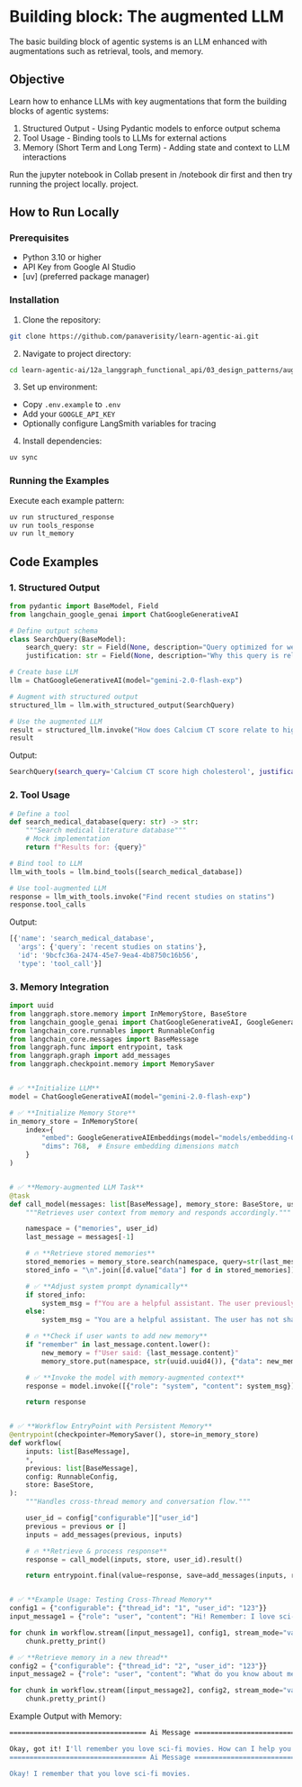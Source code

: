 # Building block: The augmented LLM

The basic building block of agentic systems is an LLM enhanced with augmentations such as retrieval, tools, and memory.

## Objective

Learn how to enhance LLMs with key augmentations that form the building blocks of agentic systems:

1. Structured Output - Using Pydantic models to enforce output schema
2. Tool Usage - Binding tools to LLMs for external actions
3. Memory (Short Term and Long Term) - Adding state and context to LLM interactions

Run the jupyter notebook in Collab present in /notebook dir first and then try running the project locally. project.

## How to Run Locally

### Prerequisites

- Python 3.10 or higher
- API Key from Google AI Studio
- [uv] (preferred package manager)

### Installation

1. Clone the repository:

```bash
git clone https://github.com/panaverisity/learn-agentic-ai.git
```

2. Navigate to project directory:

```bash
cd learn-agentic-ai/12a_langgraph_functional_api/03_design_patterns/augmented_llm
```

3. Set up environment:

- Copy `.env.example` to `.env`
- Add your `GOOGLE_API_KEY`
- Optionally configure LangSmith variables for tracing

4. Install dependencies:

```bash
uv sync
```

### Running the Examples

Execute each example pattern:

```bash
uv run structured_response
uv run tools_response
uv run lt_memory
```

## Code Examples

### 1. Structured Output

```python
from pydantic import BaseModel, Field
from langchain_google_genai import ChatGoogleGenerativeAI

# Define output schema
class SearchQuery(BaseModel):
    search_query: str = Field(None, description="Query optimized for web search")
    justification: str = Field(None, description="Why this query is relevant")

# Create base LLM
llm = ChatGoogleGenerativeAI(model="gemini-2.0-flash-exp")

# Augment with structured output
structured_llm = llm.with_structured_output(SearchQuery)

# Use the augmented LLM
result = structured_llm.invoke("How does Calcium CT score relate to high cholesterol?")
result
```

Output:

```bash
SearchQuery(search_query='Calcium CT score high cholesterol', justification=None)
```

### 2. Tool Usage

```python
# Define a tool
def search_medical_database(query: str) -> str:
    """Search medical literature database"""
    # Mock implementation
    return f"Results for: {query}"

# Bind tool to LLM
llm_with_tools = llm.bind_tools([search_medical_database])

# Use tool-augmented LLM
response = llm_with_tools.invoke("Find recent studies on statins")
response.tool_calls
```

Output:

```bash
[{'name': 'search_medical_database',
  'args': {'query': 'recent studies on statins'},
  'id': '9bcfc36a-2474-45e7-9ea4-4b8750c16b56',
  'type': 'tool_call'}]
```

### 3. Memory Integration

```python
import uuid
from langgraph.store.memory import InMemoryStore, BaseStore
from langchain_google_genai import ChatGoogleGenerativeAI, GoogleGenerativeAIEmbeddings
from langchain_core.runnables import RunnableConfig
from langchain_core.messages import BaseMessage
from langgraph.func import entrypoint, task
from langgraph.graph import add_messages
from langgraph.checkpoint.memory import MemorySaver


# ✅ **Initialize LLM**
model = ChatGoogleGenerativeAI(model="gemini-2.0-flash-exp")

# ✅ **Initialize Memory Store**
in_memory_store = InMemoryStore(
    index={
        "embed": GoogleGenerativeAIEmbeddings(model="models/embedding-001"),  # Ensure correct model
        "dims": 768,  # Ensure embedding dimensions match
    }
)


# ✅ **Memory-augmented LLM Task**
@task
def call_model(messages: list[BaseMessage], memory_store: BaseStore, user_id: str):
    """Retrieves user context from memory and responds accordingly."""

    namespace = ("memories", user_id)
    last_message = messages[-1]

    # 🔥 **Retrieve stored memories**
    stored_memories = memory_store.search(namespace, query=str(last_message.content))
    stored_info = "\n".join([d.value["data"] for d in stored_memories]) if stored_memories else ""

    # ✅ **Adjust system prompt dynamically**
    if stored_info:
        system_msg = f"You are a helpful assistant. The user previously mentioned:\n{stored_info}"
    else:
        system_msg = "You are a helpful assistant. The user has not shared any prior information."

    # 🔥 **Check if user wants to add new memory**
    if "remember" in last_message.content.lower():
        new_memory = f"User said: {last_message.content}"
        memory_store.put(namespace, str(uuid.uuid4()), {"data": new_memory})

    # ✅ **Invoke the model with memory-augmented context**
    response = model.invoke([{"role": "system", "content": system_msg}] + messages)

    return response


# ✅ **Workflow EntryPoint with Persistent Memory**
@entrypoint(checkpointer=MemorySaver(), store=in_memory_store)
def workflow(
    inputs: list[BaseMessage],
    *,
    previous: list[BaseMessage],
    config: RunnableConfig,
    store: BaseStore,
):
    """Handles cross-thread memory and conversation flow."""

    user_id = config["configurable"]["user_id"]
    previous = previous or []
    inputs = add_messages(previous, inputs)

    # 🔥 **Retrieve & process response**
    response = call_model(inputs, store, user_id).result()

    return entrypoint.final(value=response, save=add_messages(inputs, response))


# ✅ **Example Usage: Testing Cross-Thread Memory**
config1 = {"configurable": {"thread_id": "1", "user_id": "123"}}
input_message1 = {"role": "user", "content": "Hi! Remember: I love sci-fi movies."}

for chunk in workflow.stream([input_message1], config1, stream_mode="values"):
    chunk.pretty_print()

# ✅ **Retrieve memory in a new thread**
config2 = {"configurable": {"thread_id": "2", "user_id": "123"}}
input_message2 = {"role": "user", "content": "What do you know about me?"}

for chunk in workflow.stream([input_message2], config2, stream_mode="values"):
    chunk.pretty_print()

```

Example Output with Memory:

```bash
================================== Ai Message ==================================

Okay, got it! I'll remember you love sci-fi movies. How can I help you today, fellow sci-fi enthusiast? Are you looking for recommendations, want to discuss a particular film, or something else entirely? Let me know!
================================== Ai Message ==================================

Okay! I remember that you love sci-fi movies.
```
